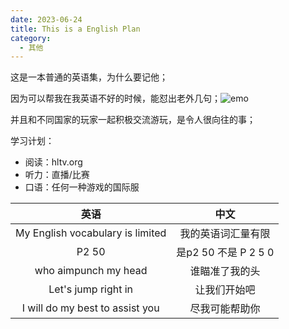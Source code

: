 ```yaml
---
date: 2023-06-24
title: This is a English Plan
category:
  - 其他
---
```

这是一本普通的英语集，为什么要记他；

因为可以帮我在我英语不好的时候，能怼出老外几句；![emo](https://leyunone-img.oss-cn-hangzhou.aliyuncs.com/image/emo/2023-04-23/3707b310-1788-4545-90d8-bd97a8af4957.gif)

并且和不同国家的玩家一起积极交流游玩，是令人很向往的事；

学习计划：

- 阅读：hltv.org
- 听力：直播/比赛
- 口语：任何一种游戏的国际服

|               英语               |         中文         |
| :------------------------------: | :------------------: |
| My English vocabulary is limited |  我的英语词汇量有限  |
|              P2 50               | 是p2 50 不是 P 2 5 0 |
|       who aimpunch my head       |    谁瞄准了我的头    |
|       Let's jump right in        |     让我们开始吧     |
| I will do my best to assist you  |    尽我可能帮助你    |



